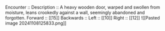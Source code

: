 Encounter :: 
Description :: A heavy wooden door, warped and swollen from moisture, leans crookedly against a wall, seemingly abandoned and forgotten.
Forward :: [[15]]
Backwards :: 
Left :: [[10]]
Right :: [[12]]
![[Pasted image 20241108125833.png]]